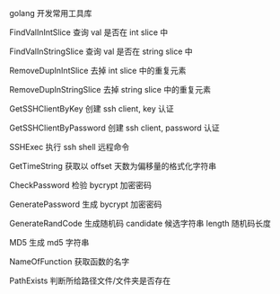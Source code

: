 golang 开发常用工具库

FindValInIntSlice 查询 val 是否在 int slice 中

FindValInStringSlice 查询 val 是否在 string slice 中

RemoveDupInIntSlice 去掉 int slice 中的重复元素

RemoveDupInStringSlice 去掉 string slice 中的重复元素

GetSSHClientByKey 创建 ssh client, key 认证

GetSSHClientByPassword 创建 ssh client, password 认证

SSHExec 执行 ssh shell 远程命令

GetTimeString 获取以 offset 天数为偏移量的格式化字符串

CheckPassword 检验 bycrypt 加密密码

GeneratePassword 生成 bycrypt 加密密码

GenerateRandCode 生成随机码 candidate 候选字符串 length 随机码长度

MD5 生成 md5 字符串

NameOfFunction 获取函数的名字

PathExists 判断所给路径文件/文件夹是否存在

